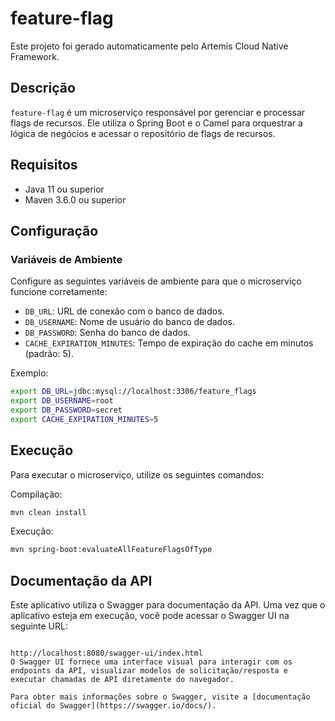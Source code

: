 # feature-flag

Este projeto foi gerado automaticamente pelo Artemis Cloud Native Framework.

## Descrição

`feature-flag` é um microserviço responsável por gerenciar e processar flags de recursos. Ele utiliza o Spring Boot e o Camel para orquestrar a lógica de negócios e acessar o repositório de flags de recursos.

## Requisitos

- Java 11 ou superior
- Maven 3.6.0 ou superior

## Configuração

### Variáveis de Ambiente

Configure as seguintes variáveis de ambiente para que o microserviço funcione corretamente:

- `DB_URL`: URL de conexão com o banco de dados.
- `DB_USERNAME`: Nome de usuário do banco de dados.
- `DB_PASSWORD`: Senha do banco de dados.
- `CACHE_EXPIRATION_MINUTES`: Tempo de expiração do cache em minutos (padrão: 5).

Exemplo:

```bash
export DB_URL=jdbc:mysql://localhost:3306/feature_flags
export DB_USERNAME=root
export DB_PASSWORD=secret
export CACHE_EXPIRATION_MINUTES=5
```

## Execução

Para executar o microserviço, utilize os seguintes comandos:

Compilação:

```bash
mvn clean install
```

Execução:

```bash
mvn spring-boot:evaluateAllFeatureFlagsOfType
```
## Documentação da API

Este aplicativo utiliza o Swagger para documentação da API. Uma vez que o aplicativo esteja em execução, você pode acessar o Swagger UI na seguinte URL:

```

http://localhost:8080/swagger-ui/index.html
O Swagger UI fornece uma interface visual para interagir com os endpoints da API, visualizar modelos de solicitação/resposta e executar chamadas de API diretamente do navegador.

Para obter mais informações sobre o Swagger, visite a [documentação oficial do Swagger](https://swagger.io/docs/).